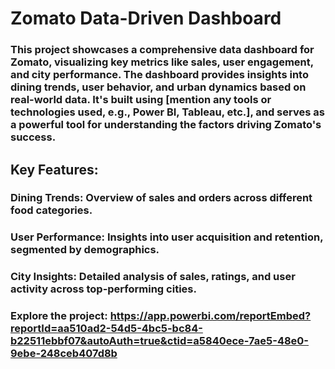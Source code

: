 # Zomato Data-Driven Dashboard

### This project showcases a comprehensive data dashboard for Zomato, visualizing key metrics like sales, user engagement, and city performance. The dashboard provides insights into dining trends, user behavior, and urban dynamics based on real-world data. It's built using [mention any tools or technologies used, e.g., Power BI, Tableau, etc.], and serves as a powerful tool for understanding the factors driving Zomato's success.


## Key Features:
### Dining Trends: Overview of sales and orders across different food categories.
### User Performance: Insights into user acquisition and retention, segmented by demographics.
### City Insights: Detailed analysis of sales, ratings, and user activity across top-performing cities.
### Explore the project: https://app.powerbi.com/reportEmbed?reportId=aa510ad2-54d5-4bc5-bc84-b22511ebbf07&autoAuth=true&ctid=a5840ece-7ae5-48e0-9ebe-248ceb407d8b
